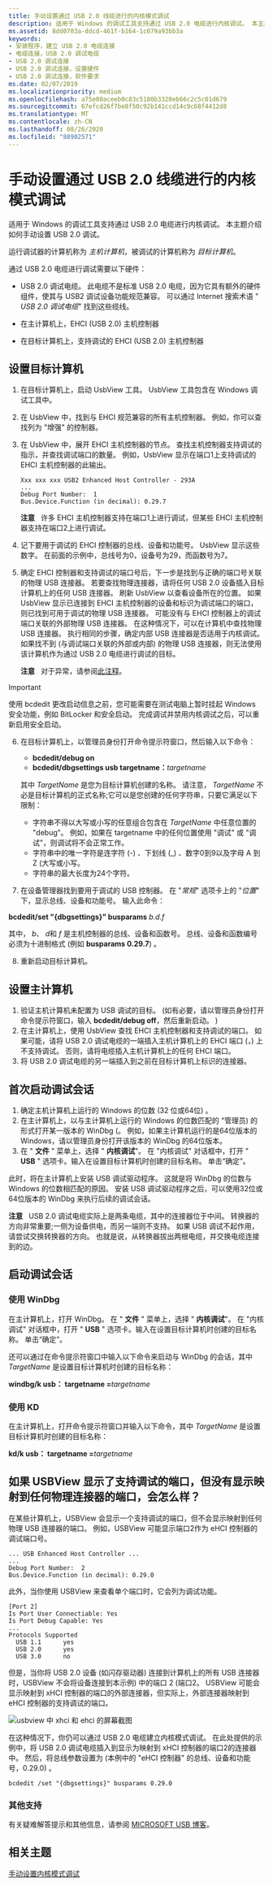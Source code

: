```yaml
---
title: 手动设置通过 USB 2.0 线缆进行的内核模式调试
description: 适用于 Windows 的调试工具支持通过 USB 2.0 电缆进行内核调试。 本主题介绍如何手动设置 USB 2.0 调试。
ms.assetid: 8dd0703a-ddcd-461f-b164-1c079a93bb3a
keywords:
- 安装程序，建立 USB 2.0 电缆连接
- 电缆连接，USB 2.0 调试电缆
- USB 2.0 调试连接
- USB 2.0 调试连接，设置硬件
- USB 2.0 调试连接，软件要求
ms.date: 02/07/2019
ms.localizationpriority: medium
ms.openlocfilehash: a75e80aceeb0c83c5180b3320eb66c2c5c01d679
ms.sourcegitcommit: 67efcd26f7be8f50c92b141ccd14c9c68f4412d8
ms.translationtype: MT
ms.contentlocale: zh-CN
ms.lasthandoff: 08/26/2020
ms.locfileid: "88902571"
---
```

# <a name="setting-up-kernel-mode-debugging-over-a-usb-20-cable-manually"></a>手动设置通过 USB 2.0 线缆进行的内核模式调试


适用于 Windows 的调试工具支持通过 USB 2.0 电缆进行内核调试。 本主题介绍如何手动设置 USB 2.0 调试。

运行调试器的计算机称为 *主机计算机*，被调试的计算机称为 *目标计算机*。

通过 USB 2.0 电缆进行调试需要以下硬件：

-   USB 2.0 调试电缆。 此电缆不是标准 USB 2.0 电缆，因为它具有额外的硬件组件，使其与 USB2 调试设备功能规范兼容。 可以通过 Internet 搜索术语 " *USB 2.0 调试电缆*" 找到这些缆线。

-   在主计算机上，EHCI (USB 2.0) 主机控制器

-   在目标计算机上，支持调试的 EHCI (USB 2.0) 主机控制器

## <a name="setting-up-the-target-computer"></a>设置目标计算机


1.  在目标计算机上，启动 UsbView 工具。 UsbView 工具包含在 Windows 调试工具中。
2.  在 UsbView 中，找到与 EHCI 规范兼容的所有主机控制器。 例如，你可以查找列为 "增强" 的控制器。
3.  在 UsbView 中，展开 EHCI 主机控制器的节点。 查找主机控制器支持调试的指示，并查找调试端口的数量。 例如，UsbView 显示在端口1上支持调试的 EHCI 主机控制器的此输出。

    ```console
    Xxx xxx xxx USB2 Enhanced Host Controller - 293A
    ...
    Debug Port Number:  1
    Bus.Device.Function (in decimal): 0.29.7
    ```

    **注意**   许多 EHCI 主机控制器支持在端口1上进行调试，但某些 EHCI 主机控制器支持在端口2上进行调试。

     

4.  记下要用于调试的 EHCI 控制器的总线、设备和功能号。 UsbView 显示这些数字。 在前面的示例中，总线号为0，设备号为29，而函数号为7。

5.  确定 EHCI 控制器和支持调试的端口号后，下一步是找到与正确的端口号关联的物理 USB 连接器。 若要查找物理连接器，请将任何 USB 2.0 设备插入目标计算机上的任何 USB 连接器。 刷新 UsbView 以查看设备所在的位置。 如果 UsbView 显示已连接到 EHCI 主机控制器的设备和标识为调试端口的端口，则已找到可用于调试的物理 USB 连接器。 可能没有与 EHCI 控制器上的调试端口关联的外部物理 USB 连接器。 在这种情况下，可以在计算机中查找物理 USB 连接器。 执行相同的步骤，确定内部 USB 连接器是否适用于内核调试。 如果找不到 (与调试端口关联的外部或内部) 的物理 USB 连接器，则无法使用该计算机作为通过 USB 2.0 电缆进行调试的目标。

    **注意**   对于异常，请参阅[此注释](#what-if-usbview-shows-a-debug-capable-port)。

> [!IMPORTANT]
> 使用 bcdedit 更改启动信息之前，您可能需要在测试电脑上暂时挂起 Windows 安全功能，例如 BitLocker 和安全启动。 完成调试并禁用内核调试之后，可以重新启用安全启动。  

6. 在目标计算机上，以管理员身份打开命令提示符窗口，然后输入以下命令：

   - **bcdedit/debug on**
   - **bcdedit/dbgsettings usb targetname：**<em>targetname</em>

   其中 *TargetName* 是您为目标计算机创建的名称。 请注意， *TargetName* 不必是目标计算机的正式名称;它可以是您创建的任何字符串，只要它满足以下限制：

   -   字符串不得以大写或小写的任意组合包含在 *TargetName* 中任意位置的 "debug"。 例如，如果在 targetname 中的任何位置使用 "调试" 或 "调试"，则调试将不会正常工作。  
   -   字符串中的唯一字符是连字符 (-) 、下划线 (\_) 、数字0到9以及字母 A 到 Z (大写或小写。
   -   字符串的最大长度为24个字符。

7.  在设备管理器找到要用于调试的 USB 控制器。 在 "*常规*" 选项卡上的 "*位置*" 下，显示总线、设备和功能号。 输入此命令：  

  **bcdedit/set "{dbgsettings}" busparams** *b.d.f*

   其中， *b*、 *d*和 *f* 是主机控制器的总线、设备和函数号。 总线、设备和函数编号必须为十进制格式 (例如 **busparams 0.29.7**) 。

8. 重新启动目标计算机。

## <a name="setting-up-the-host-computer"></a>设置主计算机


1.  验证主机计算机未配置为 USB 调试的目标。  (如有必要，请以管理员身份打开命令提示符窗口，输入 **bcdedit/debug off**，然后重新启动。 ) 
2.  在主计算机上，使用 UsbView 查找 EHCI 主机控制器和支持调试的端口。 如果可能，请将 USB 2.0 调试电缆的一端插入主机计算机上的 EHCI 端口 (，) 上不支持调试。 否则，请将电缆插入主机计算机上的任何 EHCI 端口。
3.  将 USB 2.0 调试电缆的另一端插入到之前在目标计算机上标识的连接器。

## <a name="starting-a-debugging-session-for-the-first-time"></a>首次启动调试会话


1.  确定主机计算机上运行的 Windows 的位数 (32 位或64位) 。
2.  在主计算机上，以与主计算机上运行的 Windows 的位数匹配的 "管理员) 的形式打开某一版本的 WinDbg (。 例如，如果主计算机运行的是64位版本的 Windows，请以管理员身份打开该版本的 WinDbg 的64位版本。
3.  在 " **文件** " 菜单上，选择 " **内核调试**"。 在 "内核调试" 对话框中，打开 " **USB** " 选项卡。输入在设置目标计算机时创建的目标名称。 单击“确定”。

此时，将在主计算机上安装 USB 调试驱动程序。 这就是将 WinDbg 的位数与 Windows 的位数相匹配的原因。 安装 USB 调试驱动程序之后，可以使用32位或64位版本的 WinDbg 来执行后续的调试会话。

**注意**   USB 2.0 调试电缆实际上是两条电缆，其中的连接器位于中间。 转换器的方向非常重要;一侧为设备供电，而另一端则不支持。 如果 USB 调试不起作用，请尝试交换转换器的方向。 也就是说，从转换器拔出两根电缆，并交换电缆连接到的边。


## <a name="starting-a-debugging-session"></a>启动调试会话

### <a name="using-windbg"></a>使用 WinDbg

在主计算机上，打开 WinDbg。 在 " **文件** " 菜单上，选择 " **内核调试**"。 在 "内核调试" 对话框中，打开 " **USB** " 选项卡。输入在设置目标计算机时创建的目标名称。 单击“确定”。

还可以通过在命令提示符窗口中输入以下命令来启动与 WinDbg 的会话，其中 *TargetName* 是设置目标计算机时创建的目标名称：

**windbg/k usb： targetname =**<em>targetname</em>

### <a name="span-idusing_kdspanspan-idusing_kdspanspan-idusing_kdspanusing-kd"></a><span id="Using_KD"></span><span id="using_kd"></span><span id="USING_KD"></span>使用 KD

在主计算机上，打开命令提示符窗口并输入以下命令，其中 *TargetName* 是设置目标计算机时创建的目标名称：

**kd/k usb： targetname =**<em>targetname</em>

## <a name="span-idwhat-if-usbview-shows-a-debug-capable-portspanspan-idwhat_if_usbview_shows_a_debug_capable_portspanwhat-if-usbview-shows-a-debug-capable-port-but-does-not-show-the-port-mapped-to-any-physical-connector"></a><span id="what-if-usbview-shows-a-debug-capable-port"></span><span id="WHAT_IF_USBVIEW_SHOWS_A_DEBUG_CAPABLE_PORT"></span>如果 USBView 显示了支持调试的端口，但没有显示映射到任何物理连接器的端口，会怎么样？

在某些计算机上，USBView 会显示一个支持调试的端口，但不会显示映射到任何物理 USB 连接器的端口。 例如，USBView 可能显示端口2作为 eHCI 控制器的调试端口号。

```console
... USB Enhanced Host Controller ...
...
Debug Port Number:  2
Bus.Device.Function (in decimal): 0.29.0
```

此外，当你使用 USBView 来查看单个端口时，它会列为调试功能。

```console
[Port 2]
Is Port User Connectiable: Yes
Is Port Debug Capable: Yes
...
Protocols Supported
  USB 1.1      yes
  USB 2.0      yes
  USB 3.0      no
```

但是，当你将 USB 2.0 设备 (如闪存驱动器) 连接到计算机上的所有 USB 连接器时，USBView 不会将设备连接到本示例) 中的端口 2 (端口2。 USBView 可能会显示映射到 xHCI 控制器的端口的外部连接器，但实际上，外部连接器映射到 eHCI 控制器的支持调试的端口。

![usbview 中 xhci 和 ehci 的屏幕截图](images/usbview01.png)

在这种情况下，你仍可以通过 USB 2.0 电缆建立内核模式调试。 在此处提供的示例中，将 USB 2.0 调试电缆插入到显示为映射到 xHCI 控制器的端口2的连接器中。 然后，将总线参数设置为 (本例中的 "eHCI 控制器" 的总线、设备和功能号，0.29.0) 。

`bcdedit /set "{dbgsettings}" busparams 0.29.0`

### <a name="additional-support"></a>其他支持

有关疑难解答提示和其他信息，请参阅 [MICROSOFT USB 博客](https://techcommunity.microsoft.com/t5/microsoft-usb-blog/bg-p/MicrosoftUSBBlog)。

## <a name="related-topics"></a>相关主题

[手动设置内核模式调试](setting-up-kernel-mode-debugging-in-windbg--cdb--or-ntsd.md)
